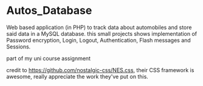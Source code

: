# Autos_Database
Web based application (in PHP) to track data about automobiles and store said data in a MySQL database.
this small projects shows implementation of Password encryption, Login, Logout, Authentication, Flash messages and Sessions.

part of my uni course assignment

credit to https://github.com/nostalgic-css/NES.css, their CSS framework is awesome, really appreciate the work they've put on this.
